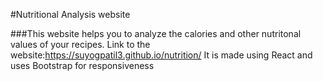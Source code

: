 #Nutritional Analysis website

###This website helps you to analyze the calories and other nutritonal values of your recipes.
Link to the website:https://suyogpatil3.github.io/nutrition/
It is made using React and uses Bootstrap for responsiveness
